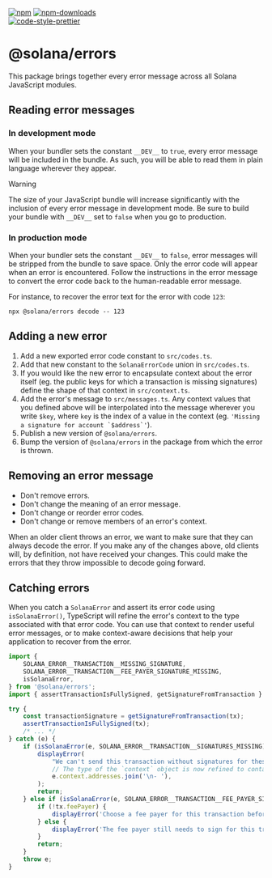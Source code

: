 [![npm][npm-image]][npm-url]
[![npm-downloads][npm-downloads-image]][npm-url]
<br />
[![code-style-prettier][code-style-prettier-image]][code-style-prettier-url]

[code-style-prettier-image]: https://img.shields.io/badge/code_style-prettier-ff69b4.svg?style=flat-square
[code-style-prettier-url]: https://github.com/prettier/prettier
[npm-downloads-image]: https://img.shields.io/npm/dm/@solana/errors/next.svg?style=flat
[npm-image]: https://img.shields.io/npm/v/@solana/errors/next.svg?style=flat
[npm-url]: https://www.npmjs.com/package/@solana/errors/v/next

# @solana/errors

This package brings together every error message across all Solana JavaScript modules.

## Reading error messages

### In development mode

When your bundler sets the constant `__DEV__` to `true`, every error message will be included in the bundle. As such, you will be able to read them in plain language wherever they appear.

> [!WARNING]
> The size of your JavaScript bundle will increase significantly with the inclusion of every error message in development mode. Be sure to build your bundle with `__DEV__` set to `false` when you go to production.

### In production mode

When your bundler sets the constant `__DEV__` to `false`, error messages will be stripped from the bundle to save space. Only the error code will appear when an error is encountered. Follow the instructions in the error message to convert the error code back to the human-readable error message.

For instance, to recover the error text for the error with code `123`:

```shell
npx @solana/errors decode -- 123
```

## Adding a new error

1. Add a new exported error code constant to `src/codes.ts`.
2. Add that new constant to the `SolanaErrorCode` union in `src/codes.ts`.
3. If you would like the new error to encapsulate context about the error itself (eg. the public keys for which a transaction is missing signatures) define the shape of that context in `src/context.ts`.
4. Add the error's message to `src/messages.ts`. Any context values that you defined above will be interpolated into the message wherever you write `$key`, where `key` is the index of a value in the context (eg. ``'Missing a signature for account `$address`'``).
5. Publish a new version of `@solana/errors`.
6. Bump the version of `@solana/errors` in the package from which the error is thrown.

## Removing an error message

- Don't remove errors.
- Don't change the meaning of an error message.
- Don't change or reorder error codes.
- Don't change or remove members of an error's context.

When an older client throws an error, we want to make sure that they can always decode the error. If you make any of the changes above, old clients will, by definition, not have received your changes. This could make the errors that they throw impossible to decode going forward.

## Catching errors

When you catch a `SolanaError` and assert its error code using `isSolanaError()`, TypeScript will refine the error's context to the type associated with that error code. You can use that context to render useful error messages, or to make context-aware decisions that help your application to recover from the error.

```ts
import {
    SOLANA_ERROR__TRANSACTION__MISSING_SIGNATURE,
    SOLANA_ERROR__TRANSACTION__FEE_PAYER_SIGNATURE_MISSING,
    isSolanaError,
} from '@solana/errors';
import { assertTransactionIsFullySigned, getSignatureFromTransaction } from '@solana/transactions';

try {
    const transactionSignature = getSignatureFromTransaction(tx);
    assertTransactionIsFullySigned(tx);
    /* ... */
} catch (e) {
    if (isSolanaError(e, SOLANA_ERROR__TRANSACTION__SIGNATURES_MISSING)) {
        displayError(
            "We can't send this transaction without signatures for these addresses:\n- %s",
            // The type of the `context` object is now refined to contain `addresses`.
            e.context.addresses.join('\n- '),
        );
        return;
    } else if (isSolanaError(e, SOLANA_ERROR__TRANSACTION__FEE_PAYER_SIGNATURE_MISSING)) {
        if (!tx.feePayer) {
            displayError('Choose a fee payer for this transaction before sending it');
        } else {
            displayError('The fee payer still needs to sign for this transaction');
        }
        return;
    }
    throw e;
}
```
